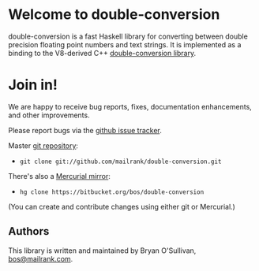 # Welcome to double-conversion

double-conversion is a fast Haskell library for converting between
double precision floating point numbers and text strings.  It is
implemented as a binding to the V8-derived C++ [double-conversion
library](http://code.google.com/p/double-conversion/).

# Join in!

We are happy to receive bug reports, fixes, documentation enhancements,
and other improvements.

Please report bugs via the
[github issue tracker](https://github.com/mailrank/double-conversion/issues).

Master [git repository](https://github.com/mailrank/double-conversion):

* `git clone git://github.com/mailrank/double-conversion.git`

There's also a [Mercurial mirror](https://bitbucket.org/bos/double-conversion):

* `hg clone https://bitbucket.org/bos/double-conversion`

(You can create and contribute changes using either git or Mercurial.)

Authors
-------

This library is written and maintained by Bryan O'Sullivan,
<bos@mailrank.com>.
